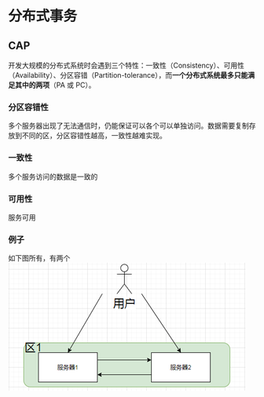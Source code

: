 # 分布式事务

## CAP
开发大规模的分布式系统时会遇到三个特性：一致性（Consistency）、可用性（Availability）、分区容错（Partition-tolerance），而**一个分布式系统最多只能满足其中的两项**（PA 或 PC）。

### 分区容错性
多个服务器出现了无法通信时，仍能保证可以各个可以单独访问。数据需要复制存放到不同的区，分区容错性越高，一致性越难实现。

### 一致性
多个服务访问的数据是一致的

### 可用性
服务可用

### 例子
如下图所有，有两个
![title](https://raw.githubusercontent.com/pallcard/noteImg/master/noteImg/2020/04/07/1586246610609-1586246610614.png)
